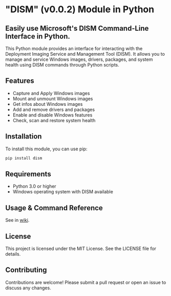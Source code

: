 # "DISM" (v0.0.2) Module in Python
## Easily use Microsoft's DISM Command-Line Interface in Python.
This Python module provides an interface for interacting with the Deployment Imaging Service and Management Tool (DISM). It allows you to manage and service Windows images, drivers, packages, and system health using DISM commands through Python scripts.

## Features
 - Capture and Apply Windows images
 - Mount and unmount Windows images
 - Get infos about Windows images
 - Add and remove drivers and packages
 - Enable and disable Windows features
 - Check, scan and restore system health

## Installation

To install this module, you can use pip:

```sh
pip install dism
```

## Requirements
 - Python 3.0 or higher
 - Windows operating system with DISM available

## Usage & Command Reference
See in [wiki](https://github.com/samuellouf/DISM).

## License
This project is licensed under the MIT License. See the LICENSE file for details.

## Contributing
Contributions are welcome! Please submit a pull request or open an issue to discuss any changes.